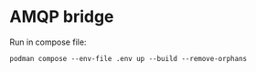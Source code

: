 # AMQP bridge

Run in compose file:
```shell
podman compose --env-file .env up --build --remove-orphans
```
